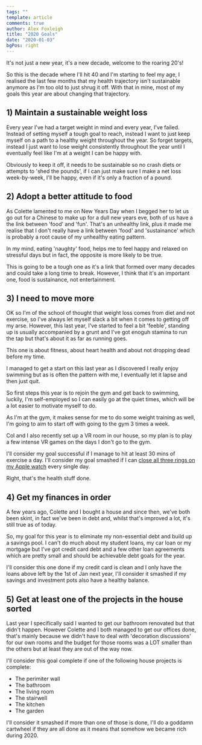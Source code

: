 ```yaml
---
tags: ""
template: article 
comments: true 
author: Alex Foxleigh
title: "2020 Goals"
date: "2020-01-03"
bgPos: right
---
```


It's not just a new year, it's a new decade, welcome to the roaring 20's!

So this is the decade where I'll hit 40 and I'm starting to feel my age, I realised the last few months that my health trajectory isn't sustainable anymore as I'm too old to just shrug it off. With that in mine, most of my goals this year are about changing that trajectory.

<!-- end -->

## 1) Maintain a sustainable weight loss

Every year I've had a target weight in mind and every year, I've failed. Instead of setting myself a tough goal to reach, instead I want to just keep myself on a path to a healthy weight throughout the year. So forget targets, instead I just want to lose weight consistently throughout the year until I eventually feel like I'm at a weight I can be happy with.

Obviously to keep it off, it needs to be sustainable so no crash diets or attempts to 'shed the pounds', if I can just make sure I make a net loss week-by-week, I'll be happy, even if it's only a fraction of a pound.


## 2) Adopt a better attitude to food

As Colette lamented to me on New Years Day when I begged her to let us go out for a Chinese to make up for a dull new years eve, both of us have a the link between 'food' and 'fun'. That's an unhealthy link, plus it made me realise that I don't really have a link between 'food' and 'sustainance' which is probably a root cause of my unhealthy eating pattern.

In my mind, eating 'naughty' food, helps me to feel happy and relaxed on stressful days but in fact, the opposite is more likely to be true.

This is going to be a tough one as it's a link that formed over many decades and could take a long time to break. However, I think that it's an important one, food is sustainance, not entertainment.

## 3) I need to move more

OK so I'm of the school of thought that weight loss comes from diet and not exercise, so I've always let myself slack a bit when it comes to getting off my arse. However, this last year, I've started to feel a bit 'feeble', standing up is usually accompanied by a grunt and I've got enoguh stamina to run the tap but that's about it as far as running goes.

This one is about fitness, about heart health and about not dropping dead before my time.

I managed to get a start on this last year as I discovered I really enjoy swimming but as is often the pattern with me, I eventually let it lapse and then just quit. 

So first steps this year is to rejoin the gym and get back to swimming, luckily, I'm self-employed so I can easily go at the quiet times, which will be a lot easier to motivate myself to do.

As I'm at the gym, it makes sense for me to do some weight training as well, I'm going to aim to start off with going to the gym 3 times a week.

Col and I also recently set up a VR room in our house, so my plan is to play a few intense VR games on the days I don't go to the gym.

I'll consider my goal successful if I manage to hit at least 30 mins of exercise a day. I'll consider my goal smashed if I can [close all three rings on my Apple watch](https://www.apple.com/uk/watch/close-your-rings/) every single day.

Right, that's the health stuff done.

## 4) Get my finances in order

A few years ago, Colette and I bought a house and since then, we've both been skint, in fact we've been in debt and, whilst that's improved a lot, it's still true as of today.

So, my goal for this year is to eliminate my non-essential debt and build up a savings pool. I can't do much about my student loans, my car loan or my mortgage but I've got credit card debt and a few other loan agreements which are pretty small and should be achievable debt goals for the year.

I'll consider this one done if my credit card is clean and I only have the loans above left by the 1st of Jan next year, I'll consider it smashed if my savings and investment pots also have a healthy balance.

## 5) Get at least one of the projects in the house sorted

Last year I specifically said I wanted to get our bathroom renovated but that didn't happen. However Colette and I both managed to get our offices done, that's mainly because we didn't have to deal with 'decoration discussions' for our own rooms and the budget for those rooms was a LOT smaller than the others but at least they are out of the way now.

I'll consider this goal complete if one of the following house projects is complete:

- The perimiter wall
- The bathroom
- The living room
- The stairwell
- The kitchen
- The garden

I'll consider it smashed if more than one of those is done, I'll do a goddamn cartwheel if they are all done as it means that somehow we became rich during 2020.



